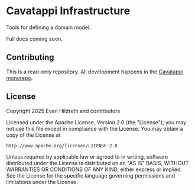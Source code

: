 # Cavatappi Infrastructure

Tools for defining a domain model.

Full docs coming soon.

## Contributing

This is a read-only repository. All development happens in the [Cavatappi monorepo](https://github.com/cavatappiphp/cavatappi).

## License

Copyright 2025 Evan Hildreth and contributors

Licensed under the Apache License, Version 2.0 (the "License");
you may not use this file except in compliance with the License.
You may obtain a copy of the License at

	http://www.apache.org/licenses/LICENSE-2.0

Unless required by applicable law or agreed to in writing, software
distributed under the License is distributed on an "AS IS" BASIS,
WITHOUT WARRANTIES OR CONDITIONS OF ANY KIND, either express or implied.
See the License for the specific language governing permissions and
limitations under the License.
